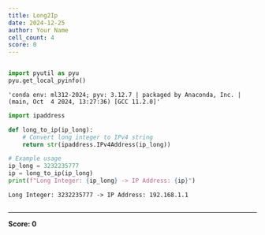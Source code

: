 ```yaml
---
title: Long2Ip
date: 2024-12-25
author: Your Name
cell_count: 4
score: 0
---
```


```python

```


```python
import pyutil as pyu
pyu.get_local_pyinfo()
```




    'conda env: ml312-2024; pyv: 3.12.7 | packaged by Anaconda, Inc. | (main, Oct  4 2024, 13:27:36) [GCC 11.2.0]'




```python
import ipaddress

def long_to_ip(ip_long):
    # Convert long integer to IPv4 string
    return str(ipaddress.IPv4Address(ip_long))

# Example usage
ip_long = 3232235777
ip = long_to_ip(ip_long)
print(f"Long Integer: {ip_long} -> IP Address: {ip}")

```

    Long Integer: 3232235777 -> IP Address: 192.168.1.1



```python

```


---
**Score: 0**